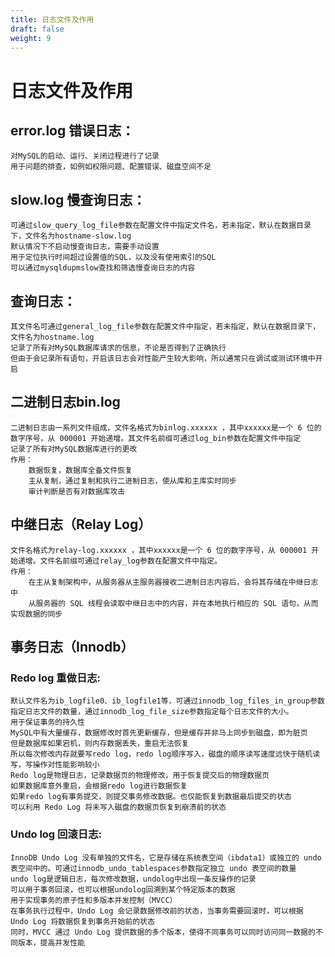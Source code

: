 ```yaml
---
title: 日志文件及作用
draft: false
weight: 9
---
```



# 日志文件及作用

##  error.log 错误日志：
    对MySQL的启动、运行、关闭过程进行了记录
    用于问题的排查，如例如权限问题、配置错误、磁盘空间不足
    
## slow.log 慢查询日志：
    可通过slow_query_log_file参数在配置文件中指定文件名，若未指定，默认在数据目录下，文件名为hostname-slow.log
    默认情况下不启动慢查询日志，需要手动设置
    用于定位执行时间超过设置值的SQL，以及没有使用索引的SQL
    可以通过mysqldupmslow查找和筛选慢查询日志的内容
    
## 查询日志：
    其文件名可通过general_log_file参数在配置文件中指定，若未指定，默认在数据目录下，文件名为hostname.log
    记录了所有对MySQL数据库请求的信息，不论是否得到了正确执行
    但由于会记录所有语句，开启该日志会对性能产生较大影响，所以通常只在调试或测试环境中开启
    
## 二进制日志bin.log
    二进制日志由一系列文件组成，文件名格式为binlog.xxxxxx ，其中xxxxxx是一个 6 位的数字序号，从 000001 开始递增。其文件名前缀可通过log_bin参数在配置文件中指定
    记录了所有对MySQL数据库进行的更改
    作用：
        数据恢复，数据库全备文件恢复
        主从复制，通过复制和执行二进制日志，使从库和主库实时同步
        审计判断是否有对数据库攻击

## 中继日志（Relay Log）
    文件名格式为relay-log.xxxxxx ，其中xxxxxx是一个 6 位的数字序号，从 000001 开始递增。文件名前缀可通过relay_log参数在配置文件中指定。
    作用：
        在主从复制架构中，从服务器从主服务器接收二进制日志内容后，会将其存储在中继日志中
        从服务器的 SQL 线程会读取中继日志中的内容，并在本地执行相应的 SQL 语句，从而实现数据的同步

## 事务日志（Innodb）
### Redo log 重做日志:
    默认文件名为ib_logfile0、ib_logfile1等，可通过innodb_log_files_in_group参数指定日志文件的数量，通过innodb_log_file_size参数指定每个日志文件的大小。
    用于保证事务的持久性
    MySQL中有大量缓存，数据修改时首先更新缓存，但是缓存并非马上同步到磁盘，即为脏页
    但是数据库如果宕机，则内存数据丢失，重启无法恢复
    所以每次修改内存就要写redo log，redo log顺序写入，磁盘的顺序读写速度远快于随机读写，写操作对性能影响较小
    Redo log是物理日志，记录数据页的物理修改，用于恢复提交后的物理数据页
    如果数据库意外重启，会根据redo log进行数据恢复
    如果redo log有事务提交，则提交事务修改数据。也仅能恢复到数据最后提交的状态
    可以利用 Redo Log 将未写入磁盘的数据页恢复到崩溃前的状态

### Undo log 回滚日志:
    InnoDB Undo Log 没有单独的文件名，它是存储在系统表空间（ibdata1）或独立的 undo 表空间中的。可通过innodb_undo_tablespaces参数指定独立 undo 表空间的数量
    undo log是逻辑日志，每次修改数据，undolog中出现一条反操作的记录
    可以用于事务回滚，也可以根据undolog回溯到某个特定版本的数据
    用于实现事务的原子性和多版本并发控制（MVCC）
    在事务执行过程中，Undo Log 会记录数据修改前的状态，当事务需要回滚时，可以根据 Undo Log 将数据恢复到事务开始前的状态
    同时，MVCC 通过 Undo Log 提供数据的多个版本，使得不同事务可以同时访问同一数据的不同版本，提高并发性能

    
